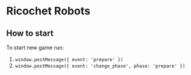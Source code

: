 # Ricochet Robots

## How to start

To start new game run:

1. `window.postMessage({ event: 'prepare' })`
2. `window.postMessage({ event: 'change_phase', phase: 'prepare' })`
